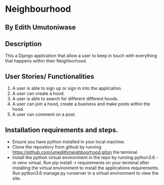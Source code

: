 # Neighbourhood

## By Edith Umutoniwase

## Description

This a Django application that allow a user to keep in touch with everything that happens within their Neighborhood.

## User Stories/ Functionalities

1. A user is able to sign up or sign in into the application.
2. A user can create a hood.
3. A user is able to search for different different hoods.
4. A user can join a hood, create a business and make posts within the hood.
5. A user can comment on a post.

## Installation requirements and steps.

- Ensure you have python installed in your local machine.
- Clone the repository from github by running https://github.com/umedith/neighboorhood.giton the terminal.
- Install the python virtual environment in the repo by running python3.6 -m venv virtual.
Run pip install -r requirements on your terminal after installing the virtual environment to install the applications requirements.
Run python3.6 manage.py runserver in a virtual environment to view the site.

